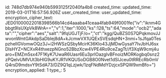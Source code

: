 id: 748d7db974e940b5993125f2040fa4b8
created_time: 
updated_time: 2019-03-01T16:57:56.926Z
user_created_time: 
user_updated_time: 
encryption_cipher_text: JED01000022018398566b14cd4aaaba41ceaa4fab949f0001fe{"iv":"iknm4Gbbgt9lsUXpVk8WrA==","v":1,"iter":1000,"ks":128,"ts":64,"mode":"ocb2","adata":"","cipher":"aes","salt":"9fqUGJTjF/o=","ct":"kgg/QuBZS0S7QPqkmovJJwvonWmtGAkdpSaDblej8dA+kJcmwVX1UQExSVEsdqHN+3nmi+1sJfqa0TespzheIlGVomwOQz3J+i2HWSzQSbyMcirK36KIo43JjMDwGysaY7IvJbHJ6sxDIsHYZ+NCXvR4thxezpNGno52BbzXcw4VPE4Ro9ceZagTt//f3XqW9cmj4uaro+EMZm5sx47F1KyK7UwaR6Uasr6Eu3prIOazglvBFnoizMORKogbq0snz2zPQelvUMVUt3bHlG9uKYJR1VKQUSoDGB8O0Nvet1dSlJceu0tRREcRb0mVQ4rsD9mdsvY9tSdA73/DZ9Q1qLzjwk/1zqFNdMdYDzjcxSPQW9xmBfo="}
encryption_applied: 1
type_: 5